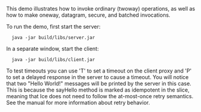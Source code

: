 This demo illustrates how to invoke ordinary (twoway) operations, as
well as how to make oneway, datagram, secure, and batched invocations.

To run the demo, first start the server:

      java -jar build/libs/server.jar

In a separate window, start the client:

      java -jar build/libs/client.jar

To test timeouts you can use 'T' to set a timeout on the client proxy
and 'P' to set a delayed response in the server to cause a timeout.
You will notice that two "Hello World!" messages will be printed by
the server in this case. This is because the sayHello method is marked
as idempotent in the slice, meaning that Ice does not need to follow
the at-most-once retry semantics. See the manual for more information
about retry behavior.
